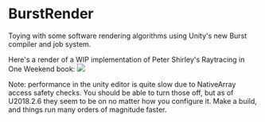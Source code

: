 # BurstRender
Toying with some software rendering algorithms using Unity's new Burst compiler and job system.

Here's a render of a WIP implementation of Peter Shirley's Raytracing in One Weekend book:
![](https://i.imgur.com/CpmjLDv.jpeg)

Note: performance in the unity editor is quite slow due to NativeArray access safety checks. You should be able to turn those off, but as of U2018.2.6 they seem to be on no matter how you configure it. Make a build, and things run many orders of magnitude faster.
